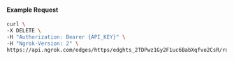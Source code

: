 <!-- Code generated for API Clients. DO NOT EDIT. -->
#### Example Request
```bash
curl \
-X DELETE \
-H "Authorization: Bearer {API_KEY}" \
-H "Ngrok-Version: 2" \
https://api.ngrok.com/edges/https/edghts_2TDPwz1Gy2F1uc6BabXqfvo2CsR/routes/edghtsrt_2TDPx4KY7w4twqVnfHW3IopxYSY/compression
